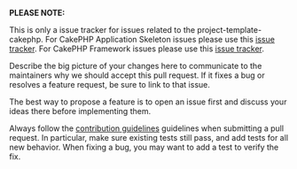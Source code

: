 **PLEASE NOTE:**

This is only a issue tracker for issues related to the project-template-cakephp.
For CakePHP Application Skeleton issues please use this [issue tracker](https://github.com/cakephp/app/issues).
For CakePHP Framework issues please use this [issue tracker](https://github.com/cakephp/cakephp/issues).

Describe the big picture of your changes here to communicate to the maintainers why we should accept this pull request. If it fixes a bug or resolves a feature request, be sure to link to that issue.

The best way to propose a feature is to open an issue first and discuss your ideas there before implementing them.

Always follow the [contribution guidelines](https://github.com/cakephp/cakephp/blob/master/.github/CONTRIBUTING.md) guidelines when submitting a pull request. In particular, make sure existing tests still pass, and add tests for all new behavior. When fixing a bug, you may want to add a test to verify the fix.
